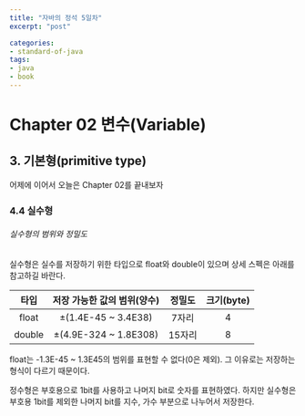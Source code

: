 ```yaml
---
title: "자바의 정석 5일차"
excerpt: "post"

categories:
- standard-of-java
tags:
- java
- book
---
```


# Chapter 02 변수(Variable)

## 3. 기본형(primitive type)
어제에 이어서 오늘은 Chapter 02를 끝내보자

### 4.4 실수형

###### 실수형의 범위와 정밀도
실수형은 실수를 저장하기 위한 타입으로 float와 double이 있으며 상세 스펙은 아래를 참고하길 바란다.

| 타입 | 저장 가능한 값의 범위(양수) | 정밀도 | 크기(byte) |
|:---:|:---:|:---:|:---:|
| float | ±(1.4E-45 ~ 3.4E38) | 7자리 | 4 |
| double | ±(4.9E-324 ~ 1.8E308) | 15자리 | 8 |

float는 -1.3E-45 ~ 1.3E45의 범위를 표현할 수 없다(0은 제외). 그 이유로는 저장하는 형식이 다르기 때문이다.

정수형은 부호용으로 1bit를 사용하고 나머지 bit로 숫자를 표현하였다. 하지만 실수형은 부호용 1bit를 제외한 나머지 bit를 지수, 가수 부분으로 나누어서 저장한다. 